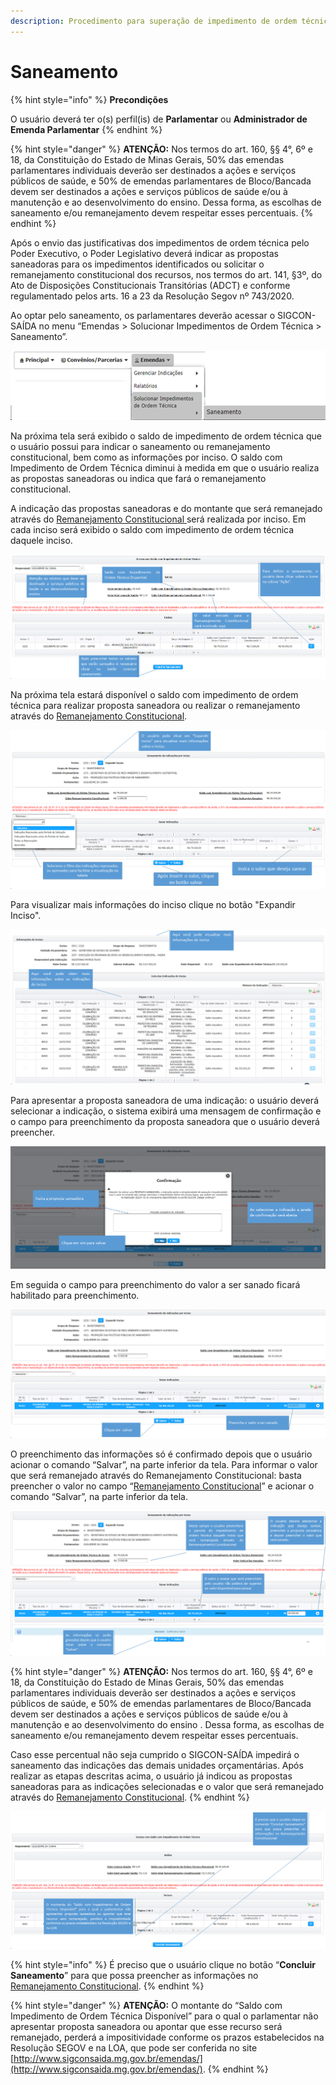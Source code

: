```yaml
---
description: Procedimento para superação de impedimento de ordem técnica.
---
```


# Saneamento

{% hint style="info" %}
**Precondições**

O usuário deverá ter o\(s\) perfil\(is\) de **Parlamentar** ou **Administrador de Emenda Parlamentar**
{% endhint %}

{% hint style="danger" %}
**ATENÇÃO:** Nos termos do art. 160, §§ 4°, 6º e 18, da Constituição do Estado de Minas Gerais, 50% das emendas parlamentares individuais deverão ser destinados a ações e serviços públicos de saúde, e 50% de emendas parlamentares de Bloco/Bancada devem ser destinados a ações e serviços públicos de saúde e/ou à manutenção e ao desenvolvimento do ensino. Dessa forma, as escolhas de saneamento e/ou remanejamento devem respeitar esses percentuais.
{% endhint %}

Após o envio das justificativas dos impedimentos de ordem técnica pelo Poder Executivo, o Poder Legislativo deverá indicar as propostas saneadoras para os impedimentos identificados ou solicitar o remanejamento constitucional dos recursos, nos termos do art. 141, §3º, do Ato de Disposições Constitucionais Transitórias \(ADCT\) e conforme regulamentado pelos arts. 16 a 23 da Resolução Segov nº 743/2020. 

Ao optar pelo saneamento, os parlamentares deverão acessar o SIGCON-SAÍDA no menu “Emendas &gt; Solucionar Impedimentos de Ordem Técnica &gt; Saneamento”.

![](../.gitbook/assets/image%20%28267%29.png)

Na próxima tela será exibido o saldo de impedimento de ordem técnica que o usuário possui para indicar o saneamento ou remanejamento constitucional, bem como as informações por inciso.  O saldo com Impedimento de Ordem Técnica diminui à medida em que o usuário realiza as propostas saneadoras ou indica que fará o remanejamento constitucional.

A indicação das propostas saneadoras e do montante que será remanejado através do [Remanejamento Constitucional ](remanejamento-constitucional.md)será realizada por inciso. Em cada inciso será exibido o saldo com impedimento de ordem técnica daquele inciso.

![](../.gitbook/assets/image%20%28296%29.png)

Na próxima tela estará disponível o saldo com impedimento de ordem técnica para realizar proposta saneadora ou realizar o remanejamento através do  [Remanejamento Constitucional](remanejamento-constitucional.md).

![](../.gitbook/assets/image%20%28299%29.png)

Para visualizar mais informações do inciso clique no botão "Expandir Inciso".

![](../.gitbook/assets/image%20%28280%29.png)

Para apresentar a proposta saneadora de uma indicação: o usuário deverá selecionar a indicação, o sistema exibirá uma mensagem de confirmação e o campo para preenchimento da proposta saneadora que o usuário deverá preencher.

![](../.gitbook/assets/image%20%28288%29.png)

Em seguida o campo para preenchimento do valor a ser sanado ficará habilitado para preenchimento.

![](../.gitbook/assets/image%20%28297%29.png)

 O preenchimento das informações só é confirmado depois que o usuário acionar o comando “Salvar”, na parte inferior da tela. Para informar o valor que será remanejado através do Remanejamento Constitucional: basta preencher o valor no campo “[Remanejamento Constitucional](remanejamento-constitucional.md)” e acionar o comando “Salvar”, na parte inferior da tela.

![](../.gitbook/assets/image%20%28293%29.png)

{% hint style="danger" %}
**ATENÇÃO:** Nos termos do art. 160, §§ 4°, 6º e 18, da Constituição do Estado de Minas Gerais, 50% das emendas parlamentares individuais deverão ser destinados a ações e serviços públicos de saúde, e 50% de emendas parlamentares de Bloco/Bancada devem ser destinados a ações e serviços públicos de saúde e/ou à manutenção e ao desenvolvimento do ensino . Dessa forma, as escolhas de saneamento e/ou remanejamento devem respeitar esses percentuais.

 Caso esse percentual não seja cumprido o SIGCON-SAÍDA impedirá o saneamento das indicações das demais unidades orçamentárias. Após realizar as etapas descritas acima, o usuário já indicou as propostas saneadoras para as indicações selecionadas e o valor que será remanejado através do  [Remanejamento Constitucional](remanejamento-constitucional.md). 
{% endhint %}

![](../.gitbook/assets/image%20%28294%29.png)

{% hint style="info" %}
É preciso que o usuário clique no botão “**Concluir Saneamento**” para que possa preencher as informações  no [Remanejamento Constitucional](remanejamento-constitucional.md).
{% endhint %}

{% hint style="danger" %}
**ATENÇÃO:** O montante do “Saldo com Impedimento de Ordem Técnica Disponível” para o qual o parlamentar não apresentar proposta saneadora ou apontar que esse recurso será remanejado,  perderá a impositividade conforme os prazos estabelecidos na Resolução SEGOV e na LOA, que pode ser  conferida no site [http://www.sigconsaida.mg.gov.br/emendas/](http://www.sigconsaida.mg.gov.br/emendas/).
{% endhint %}

